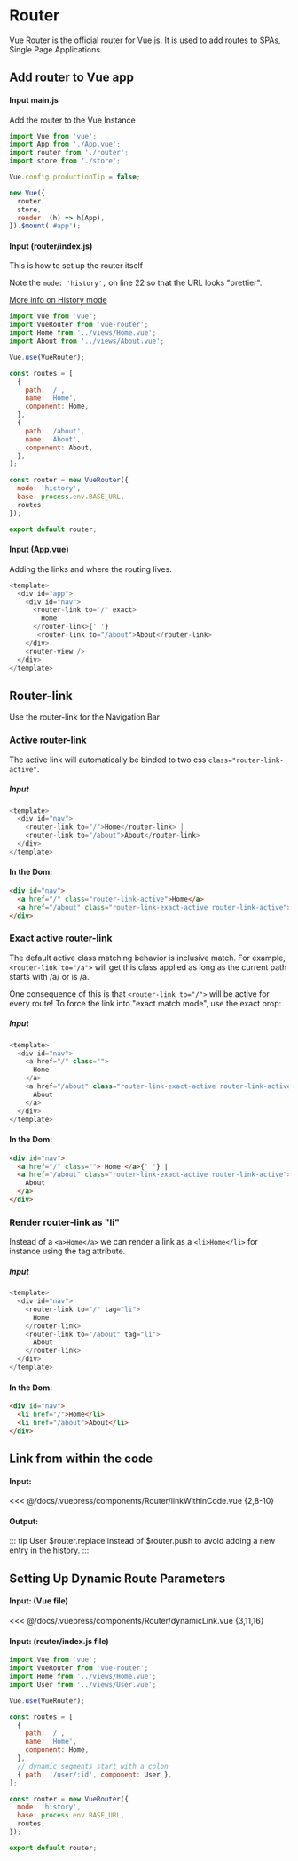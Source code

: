 # Router

Vue Router is the official router for Vue.js. It is used to add routes to SPAs, Single Page Applications.

## Add router to Vue app

#### Input main.js

Add the router to the Vue Instance

```js {3,9}
import Vue from 'vue';
import App from './App.vue';
import router from './router';
import store from './store';

Vue.config.productionTip = false;

new Vue({
  router,
  store,
  render: (h) => h(App),
}).$mount('#app');
```

#### Input (router/index.js)

This is how to set up the router itself

Note the `mode: 'history',` on line 22 so that the URL looks "prettier".

[More info on History mode](https://router.vuejs.org/guide/essentials/history-mode.html)

```js {22}
import Vue from 'vue';
import VueRouter from 'vue-router';
import Home from '../views/Home.vue';
import About from '../views/About.vue';

Vue.use(VueRouter);

const routes = [
  {
    path: '/',
    name: 'Home',
    component: Home,
  },
  {
    path: '/about',
    name: 'About',
    component: About,
  },
];

const router = new VueRouter({
  mode: 'history',
  base: process.env.BASE_URL,
  routes,
});

export default router;
```

#### Input (App.vue)

Adding the links and where the routing lives.

```js {4-5,7}
<template>
  <div id="app">
    <div id="nav">
      <router-link to="/" exact>
        Home
      </router-link>{' '}
      |<router-link to="/about">About</router-link>
    </div>
    <router-view />
  </div>
</template>
```

## Router-link

Use the router-link for the Navigation Bar

### Active router-link

The active link will automatically be binded to two css `class="router-link-active"`.

##### Input

```js {4-5}
<template>
  <div id="nav">
    <router-link to="/">Home</router-link> |
    <router-link to="/about">About</router-link>
  </div>
</template>
```

#### In the Dom:

```html {2-3}
<div id="nav">
  <a href="/" class="router-link-active">Home</a>
  <a href="/about" class="router-link-exact-active router-link-active">About</a>
</div>
```

### Exact active router-link

The default active class matching behavior is inclusive match. For example, `<router-link to="/a">` will get this class applied as long as the current path starts with /a/ or is /a.

One consequence of this is that `<router-link to="/">` will be active for every route! To force the link into "exact match mode", use the exact prop:

##### Input

```js {3,6}
<template>
  <div id="nav">
    <a href="/" class="">
      Home
    </a>
    <a href="/about" class="router-link-exact-active router-link-active">
      About
    </a>
  </div>
</template>
```

#### In the Dom:

```html {3}
<div id="nav">
  <a href="/" class=""> Home </a>{' '} |
  <a href="/about" class="router-link-exact-active router-link-active">
    About
  </a>
</div>
```

### Render router-link as "li"

Instead of a `<a>Home</a>` we can render a link as a `<li>Home</li>` for instance using the tag attribute.

##### Input

```js {3,6}
<template>
  <div id="nav">
    <router-link to="/" tag="li">
      Home
    </router-link>
    <router-link to="/about" tag="li">
      About
    </router-link>
  </div>
</template>
```

#### In the Dom:

```html {2-3}
<div id="nav">
  <li href="/">Home</li>
  <li href="/about">About</li>
</div>
```

## Link from within the code

#### Input:

<<< @/docs/.vuepress/components/Router/linkWithinCode.vue {2,8-10}

#### Output:

<Router-linkWithinCode />

::: tip
User $router.replace instead of \$router.push to avoid adding a new entry in the history.
:::

## Setting Up Dynamic Route Parameters

#### Input: (Vue file)

<<< @/docs/.vuepress/components/Router/dynamicLink.vue {3,11,16}

#### Input: (router/index.js file)

```js {4,14-15}
import Vue from 'vue';
import VueRouter from 'vue-router';
import Home from '../views/Home.vue';
import User from '../views/User.vue';

Vue.use(VueRouter);

const routes = [
  {
    path: '/',
    name: 'Home',
    component: Home,
  },
  // dynamic segments start with a colon
  { path: '/user/:id', component: User },
];

const router = new VueRouter({
  mode: 'history',
  base: process.env.BASE_URL,
  routes,
});

export default router;
```
